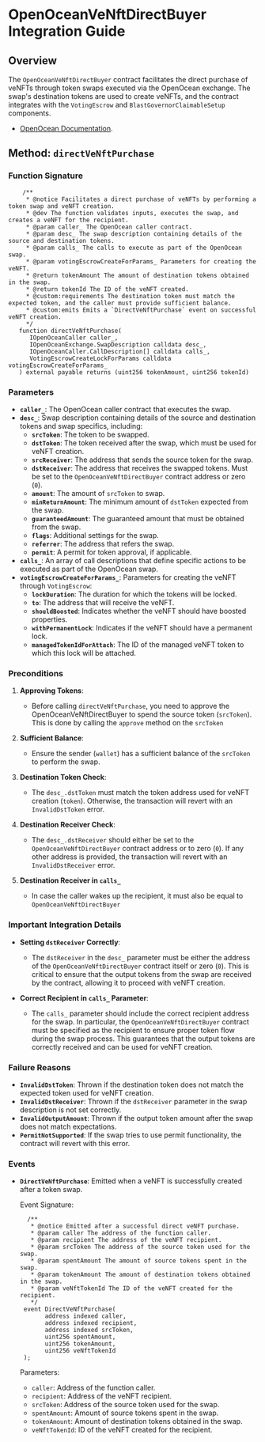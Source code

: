 # OpenOceanVeNftDirectBuyer Integration Guide

## Overview

The `OpenOceanVeNftDirectBuyer` contract facilitates the direct purchase of veNFTs through token swaps executed via the OpenOcean exchange. The swap's destination tokens are used to create veNFTs, and the contract integrates with the `VotingEscrow` and `BlastGovernorClaimableSetup` components.

- [OpenOcean Documentation](https://docs.openocean.finance/).

## Method: `directVeNftPurchase`

### Function Signature

```solidity
    /**
     * @notice Facilitates a direct purchase of veNFTs by performing a token swap and veNFT creation.
     * @dev The function validates inputs, executes the swap, and creates a veNFT for the recipient.
     * @param caller_ The OpenOcean caller contract.
     * @param desc_ The swap description containing details of the source and destination tokens.
     * @param calls_ The calls to execute as part of the OpenOcean swap.
     * @param votingEscrowCreateForParams_ Parameters for creating the veNFT.
     * @return tokenAmount The amount of destination tokens obtained in the swap.
     * @return tokenId The ID of the veNFT created.
     * @custom:requirements The destination token must match the expected token, and the caller must provide sufficient balance.
     * @custom:emits Emits a `DirectVeNftPurchase` event on successful veNFT creation.
     */
   function directVeNftPurchase(
      IOpenOceanCaller caller_,
      IOpenOceanExchange.SwapDescription calldata desc_,
      IOpenOceanCaller.CallDescription[] calldata calls_,
      VotingEscrowCreateLockForParams calldata votingEscrowCreateForParams_
   ) external payable returns (uint256 tokenAmount, uint256 tokenId)
```

### Parameters

- **`caller_`**: The OpenOcean caller contract that executes the swap.
- **`desc_`**: Swap description containing details of the source and destination tokens and swap specifics, including:
  - **`srcToken`**: The token to be swapped.
  - **`dstToken`**: The token received after the swap, which must be used for veNFT creation.
  - **`srcReceiver`**: The address that sends the source token for the swap.
  - **`dstReceiver`**: The address that receives the swapped tokens. Must be set to the `OpenOceanVeNftDirectBuyer` contract address or zero (`0`).
  - **`amount`**: The amount of `srcToken` to swap.
  - **`minReturnAmount`**: The minimum amount of `dstToken` expected from the swap.
  - **`guaranteedAmount`**: The guaranteed amount that must be obtained from the swap.
  - **`flags`**: Additional settings for the swap.
  - **`referrer`**: The address that refers the swap.
  - **`permit`**: A permit for token approval, if applicable.
- **`calls_`**: An array of call descriptions that define specific actions to be executed as part of the OpenOcean swap.
- **`votingEscrowCreateForParams_`**: Parameters for creating the veNFT through `VotingEscrow`:
  - **`lockDuration`**: The duration for which the tokens will be locked.
  - **`to`**: The address that will receive the veNFT.
  - **`shouldBoosted`**: Indicates whether the veNFT should have boosted properties.
  - **`withPermanentLock`**: Indicates if the veNFT should have a permanent lock.
  - **`managedTokenIdForAttach`**: The ID of the managed veNFT token to which this lock will be attached.

### Preconditions

1. **Approving Tokens**:
   - Before calling `directVeNftPurchase`, you need to approve the OpenOceanVeNftDirectBuyer to spend the source token (`srcToken`). This is done by calling the `approve` method on the `srcToken` 
   
2. **Sufficient Balance**:
   - Ensure the sender (`wallet`) has a sufficient balance of the `srcToken` to perform the swap.

3. **Destination Token Check**:
   - The `desc_.dstToken` must match the token address used for veNFT creation (`token`). Otherwise, the transaction will revert with an `InvalidDstToken` error.

4. **Destination Receiver Check**:
   - The `desc_.dstReceiver` should either be set to the `OpenOceanVeNftDirectBuyer` contract address or to zero (`0`). If any other address is provided, the transaction will revert with an `InvalidDstReceiver` error.

5. **Destination Receiver in `calls_`**
   - In case the caller wakes up the recipient, it must also be equal to `OpenOceanVeNftDirectBuyer`


### Important Integration Details

- **Setting `dstReceiver` Correctly**:
  - The `dstReceiver` in the `desc_` parameter must be either the address of the `OpenOceanVeNftDirectBuyer` contract itself or zero (`0`). This is critical to ensure that the output tokens from the swap are received by the contract, allowing it to proceed with veNFT creation.

- **Correct Recipient in `calls_` Parameter**:
  - The `calls_` parameter should include the correct recipient address for the swap. In particular, the `OpenOceanVeNftDirectBuyer` contract must be specified as the recipient to ensure proper token flow during the swap process. This guarantees that the output tokens are correctly received and can be used for veNFT creation.

### Failure Reasons

- **`InvalidDstToken`**: Thrown if the destination token does not match the expected token used for veNFT creation.
- **`InvalidDstReceiver`**: Thrown if the `dstReceiver` parameter in the swap description is not set correctly.
- **`InvalidOutputAmount`**: Thrown if the output token amount after the swap does not match expectations.
- **`PermitNotSupported`**: If the swap tries to use permit functionality, the contract will revert with this error.

### Events

- **`DirectVeNftPurchase`**: Emitted when a veNFT is successfully created after a token swap.
  
  Event Signature:
  ```solidity
    /**
     * @notice Emitted after a successful direct veNFT purchase.
     * @param caller The address of the function caller.
     * @param recipient The address of the veNFT recipient.
     * @param srcToken The address of the source token used for the swap.
     * @param spentAmount The amount of source tokens spent in the swap.
     * @param tokenAmount The amount of destination tokens obtained in the swap.
     * @param veNftTokenId The ID of the veNFT created for the recipient.
     */
   event DirectVeNftPurchase(
         address indexed caller,
         address indexed recipient,
         address indexed srcToken,
         uint256 spentAmount,
         uint256 tokenAmount,
         uint256 veNftTokenId
   );
  ```
  
  Parameters:
  - `caller`: Address of the function caller.
  - `recipient`: Address of the veNFT recipient.
  - `srcToken`: Address of the source token used for the swap.
  - `spentAmount`: Amount of source tokens spent in the swap.
  - `tokenAmount`: Amount of destination tokens obtained in the swap.
  - `veNftTokenId`: ID of the veNFT created for the recipient.


